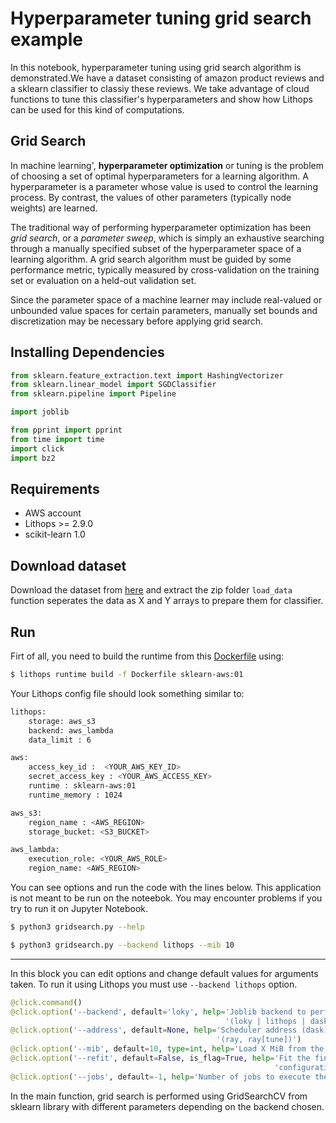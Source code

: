 
# Hyperparameter tuning grid search example

In this notebook, hyperparameter tuning using grid search algorithm is demonstrated.We have a dataset consisting
of amazon product reviews and a sklearn classifier to classiy these reviews. We take advantage of cloud functions
to tune this classifier's hyperparameters and show how Lithops can be used for this kind of computations.

## Grid Search
In machine learning', **hyperparameter optimization** or tuning is the problem of choosing a set of optimal hyperparameters for a learning algorithm. A hyperparameter is a parameter whose value is used to control the learning process. By contrast, the values of other parameters (typically node weights) are learned.

The traditional way of performing hyperparameter optimization has been  _grid search_, or a  _parameter sweep_, which is simply an  exhaustive searching through a manually specified subset of the hyperparameter space of a learning algorithm. A grid search algorithm must be guided by some performance metric, typically measured by  cross-validation on the training set or evaluation on a held-out validation set.

Since the parameter space of a machine learner may include real-valued or unbounded value spaces for certain parameters, manually set bounds and discretization may be necessary before applying grid search.
## Installing Dependencies

```python
from sklearn.feature_extraction.text import HashingVectorizer
from sklearn.linear_model import SGDClassifier
from sklearn.pipeline import Pipeline

import joblib

from pprint import pprint
from time import time
import click
import bz2
```

## Requirements
- AWS account
- Lithops >= 2.9.0
- scikit-learn 1.0

## Download dataset

Download the dataset from [here](https://www.kaggle.com/bittlingmayer/amazonreviews) and extract the zip folder
`load_data` function seperates the data as X and Y arrays to prepare them for classifier.

## Run

Firt of all, you need to build the runtime from this [Dockerfile](runtime/Dockerfile) using:

   ```bash
   $ lithops runtime build -f Dockerfile sklearn-aws:01
   ```

Your Lithops config file should look something similar to:
```bash
lithops:
    storage: aws_s3
    backend: aws_lambda
    data_limit : 6

aws:
    access_key_id :  <YOUR_AWS_KEY_ID>
    secret_access_key : <YOUR_AWS_ACCESS_KEY>
    runtime : sklearn-aws:01
    runtime_memory : 1024 

aws_s3:
    region_name : <AWS_REGION>
    storage_bucket: <S3_BUCKET>

aws_lambda:
    execution_role: <YOUR_AWS_ROLE>
    region_name: <AWS_REGION>

```

You can see options and run the code with the lines below. This application is not meant to be run on the noteebok. You may encounter problems if you try to run it on Jupyter Notebook.

   ```bash
   $ python3 gridsearch.py --help
   ```

   ```bash
   $ python3 gridsearch.py --backend lithops --mib 10
   
   ```
---

In this block you can edit options and change default values for arguments taken. To run it using Lithops you must use `--backend lithops` option.

```python
@click.command()
@click.option('--backend', default='loky', help='Joblib backend to perform grid search '
                                                '(loky | lithops | dask | ray | tune)')
@click.option('--address', default=None, help='Scheduler address (dask) or head node address '
                                              '(ray, ray[tune])')
@click.option('--mib', default=10, type=int, help='Load X MiB from the dataset')
@click.option('--refit', default=False, is_flag=True, help='Fit the final model with the best '
                                                           'configuration and print score')
@click.option('--jobs', default=-1, help='Number of jobs to execute the search. -1 means all processors.')
```

In the main function, grid search is performed using GridSearchCV from sklearn library with different parameters depending on the backend chosen. 
